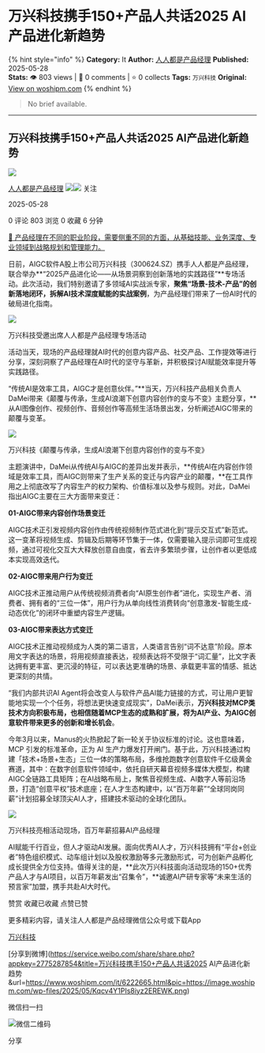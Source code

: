 # 万兴科技携手150+产品人共话2025 AI产品进化新趋势
{% hint style="info" %}
**Category:** It
**Author:** [人人都是产品经理](https://www.woshipm.com/u/1554)
**Published:** 2025-05-28  
**Stats:** 👁️ 803 views | 💬 0 comments | ⭐ 0 collects
**Tags:** `万兴科技`
**Original:** [View on woshipm.com](https://www.woshipm.com/it/6222665.html)
{% endhint %}
> No brief available.

---

## 万兴科技携手150+产品人共话2025 AI产品进化新趋势

[![](https://image.woshipm.com/wp-files/2017/10/APP-168.png!/both/72x72)](https://www.woshipm.com/u/1554)

[人人都是产品经理](https://www.woshipm.com/u/1554) ![](https://static.woshipm.com/tag/1125_1@2x.png)![](https://static.woshipm.com/tag/1201_1@2x.png) 关注

2025-05-28

0 评论 803 浏览 0 收藏 6 分钟

[🔗 产品经理在不同的职业阶段，需要侧重不同的方面，从基础技能、业务深度、专业领域到战略规划和管理能力。](https://ke.qidianla.com/courses/90pm)

日前，AIGC软件A股上市公司万兴科技（300624.SZ）携手人人都是产品经理，联合举办**“2025产品进化论——从场景洞察到创新落地的实践路径”**专场活动。此次活动，我们特别邀请了多领域AI实战派专家，**聚焦“场景-技术-产品”的创新落地闭环，拆解AI技术深度赋能的实战案例**，为产品经理们带来了一份AI时代的破局进化指南。

![](https://image.woshipm.com/wp-files/2025/05/Kqcv4Y1PIs8iyz2EREWK.png)

万兴科技受邀出席人人都是产品经理专场活动

活动当天，现场的产品经理就AI时代的创意内容产品、社交产品、工作提效等进行分享，深刻洞察了产品经理在AI时代的坚守与革新，并积极探讨AI赋能效率提升等实践路径。

“传统AI是效率工具，AIGC才是创意伙伴。”**当天，万兴科技产品相关负责人DaMei带来《颠覆与传承，生成AI浪潮下创意内容创作的变与不变》主题分享，**从AI图像创作、视频创作、音频创作等高频生活场景出发，分析阐述AIGC带来的颠覆与变革。

![](https://image.woshipm.com/wp-files/2025/05/Qas8bRTsyKKauSxPjCmz.png)

万兴科技《颠覆与传承，生成AI浪潮下创意内容创作的变与不变》

主题演讲中，DaMei从传统AI与AIGC的差异出发并表示，**传统AI在内容创作领域是效率工具，而AIGC则带来了生产关系的变迁与内容产业的颠覆，**在工具作用之上彻底改写了内容生产的权力架构、价值标准以及参与规则。对此，DaMei指出AIGC主要在三大方面带来变迁：

**01-AIGC带来内容创作场景变迁**

AIGC技术正引发视频内容创作由传统视频制作范式进化到“提示交互式”新范式。这一变革将视频生成、剪辑及后期等环节集于一体，仅需要输入提示词即可生成视频，通过可视化交互大大释放创意自由度，省去许多繁琐步骤，让创作者以更低成本实现高效迭代。

**02-AIGC带来用户行为变迁**

AIGC技术正推动用户从传统视频消费者向“AI原生创作者”进化，实现生产者、消费者、拥有者的“三位一体”，用户行为从单向线性消费转向“创意激发-智能生成-动态优化”的闭环中重塑内容生产逻辑。

**03-AIGC带来表达方式变迁**

AIGC技术正推动视频成为人类的第二语言，人类语言告别“词不达意”阶段。原本用文字表达的场景，将用视频直接表达，视频表达将不受限于“词汇量”，比文字表达拥有更丰富、更沉浸的特征，可以表达更准确的场景、承载更丰富的情感、抵达更深刻的共情。

“我们内部共识AI Agent将会改变人与软件产品AI能力链接的方式，可让用户更智能地实现一个个任务，将想法更快速变成现实”，DaMei表示，**万兴科技对MCP类技术方向积极布局，也相信随着MCP生态的成熟和扩展，将为AI产业、为AIGC创意软件带来更多的创新和增长机会**。

今年3月以来，Manus的火热掀起了新一轮关于协议标准的讨论。这也意味着，MCP 引发的标准革命，正为 AI 生产力爆发打开闸门。基于此，万兴科技通过构建「技术+场景+生态」三位一体的策略布局，多维抢跑数字创意软件千亿级黄金赛道，其中：在数字创意软件领域中，依托自研天幕音视频多媒体大模型，构建AIGC全链路工具矩阵；在AI战略布局上，聚焦音视频生成、AI数字人等前沿场景，打造“创意平权”技术底座；在人才生态构建中，以“百万年薪”“全球同岗同薪”计划招募全球顶尖AI人才，搭建技术驱动的全球化团队。

![](https://image.woshipm.com/wp-files/2025/05/g4qhBm6J8PeI1E9RjMDd.png)

万兴科技亮相活动现场，百万年薪招募AI产品经理

AI赋能千行百业，但人才驱动AI发展。面向优秀AI人才，万兴科技拥有“平台+创业者”特色组织模式、动车组计划以及股权激励等多元激励形式，可为创新产品孵化成长提供全方位支持。值得关注的是，**此次万兴科技面向活动现场的150+优秀产品人才与AI项目，以百万年薪发出“召集令”，**诚邀AI产研专家等“未来生活的预言家”加盟，携手共赴AI大时代。

赞赏 收藏已收藏 点赞已赞

更多精彩内容，请关注人人都是产品经理微信公众号或下载App

[万兴科技](https://www.woshipm.com/tag/%e4%b8%87%e5%85%b4%e7%a7%91%e6%8a%80)

[分享到微博](https://service.weibo.com/share/share.php?appkey=2775287854&title=万兴科技携手150+产品人共话2025 AI产品进化新趋势&url=https://www.woshipm.com/it/6222665.html&pic=https://image.woshipm.com/wp-files/2025/05/Kqcv4Y1PIs8iyz2EREWK.png)

微信扫一扫

![微信二维码](https://api.pwmqr.com/qrcode/create/?url=https://www.woshipm.com/it/6222665.html)

分享